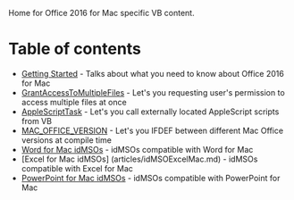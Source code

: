 Home for Office 2016 for Mac specific VB content.
<!--This is the start of the TOC-->
# Table of contents
- [Getting Started](articles/Introduction.md) - Talks about what you need to know about Office 2016 for Mac
- [GrantAccessToMultipleFiles](articles/GrantAccessToMultipleFiles.md) - Let's you requesting user's permission to access multiple files at once
- [AppleScriptTask](articles/AppleScriptTask.md) - Let's you call externally located AppleScript scripts from VB
- [MAC_OFFICE_VERSION](articles/MacOfficeVersion.md) - Let's you IFDEF between different Mac Office versions at compile time
- [Word for Mac idMSOs](articles/idMSOWordMac.md) - idMSOs compatible with Word for Mac
- [Excel for Mac idMSOs] (articles/idMSOExcelMac.md) - idMSOs compatible with Excel for Mac
- [PowerPoint for Mac idMSOs](articles/idMSOPowerPointMac.md) - idMSOs compatible with PowerPoint for Mac
